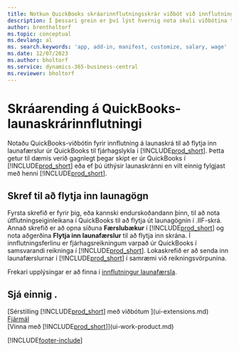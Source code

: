 ```yaml
---
title: Notkun QuickBooks skráarinnflutningsskrár viðbót við innflutning | Microsoft-skjöl
description: Í þessari grein er því lýst hvernig nota skuli viðbótina til að flytja inn laun og launafærslur úr QuickBooks.
author: brentholtorf
ms.topic: conceptual
ms.devlang: al
ms. search.keywords: 'app, add-in, manifest, customize, salary, wage'
ms.date: 12/07/2023
ms.author: bholtorf
ms.service: dynamics-365-business-central
ms.reviewer: bholtorf
---
```

# <a name="the-quickbooks-payroll-file-import-extension"></a>Skráarending á QuickBooks-launaskrárinnflutningi
Notaðu QuickBooks-viðbótin fyrir innflutning á launaskrá til að flytja inn launafærslur úr QuickBooks til fjárhagslykla í [!INCLUDE[prod_short](includes/prod_short.md)]. Þetta getur til dæmis verið gagnlegt þegar skipt er úr QuickBooks í [!INCLUDE[prod_short](includes/prod_short.md)] eða ef þú úthýsir launaskránni en vilt einnig fylgjast með henni [!INCLUDE[prod_short](includes/prod_short.md)].

## <a name="steps-to-import-payroll-data"></a>Skref til að flytja inn launagögn
Fyrsta skrefið er fyrir þig, eða kannski endurskoðandann þinn, til að nota útflutningseiginleikana í QuickBooks til að flytja út launagögnin í .IIF-skrá. Annað skrefið er að opna síðuna **Færslubækur** í [!INCLUDE[prod_short](includes/prod_short.md)] og nota aðgerðina **Flytja inn launafærslur** til að flytja inn skrána. Í innflutningsferlinu er fjárhagsreikningum varpað úr QuickBooks í samsvarandi reikninga í [!INCLUDE[prod_short](includes/prod_short.md)]. Lokaskrefið er að senda inn launafærslurnar í [!INCLUDE[prod_short](includes/prod_short.md)] í samræmi við reikningsvörpunina. 

Frekari upplýsingar er að finna í [innflutningur launafærsla](finance-how-import-payroll-transactions.md).

## <a name="see-also"></a>Sjá einnig .
[Sérstilling [!INCLUDE[prod_short](includes/prod_short.md)] með viðbótum ](ui-extensions.md)    
[Fjármál](finance.md)    
[Vinna með [!INCLUDE[prod_short](includes/prod_short.md)]](ui-work-product.md)


[!INCLUDE[footer-include](includes/footer-banner.md)]
